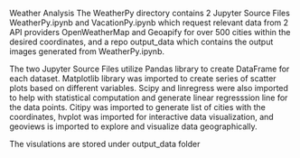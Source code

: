 Weather Analysis
The WeatherPy directory contains 2 Jupyter Source Files WeatherPy.ipynb and VacationPy.ipynb which request relevant data from 2 API providers OpenWeatherMap and Geoapify for over 500 cities within the desired coordinates, and a repo output_data which contains the output images generated from WeatherPy.ipynb.

The two Jupyter Source Files utilize Pandas library to create DataFrame for each dataset. Matplotlib library was imported to create series of scatter plots based on different variables. Scipy and linregress were also imported to help with statistical computation and generate linear regresssion line for the data points. Citipy was imported to generate list of cities with the coordinates, hvplot was imported for interactive data visualization, and geoviews is imported to explore and visualize data geographically.

The visulations are stored under output_data folder 
